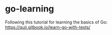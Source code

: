 # go-learning

Following this tutorial for learning the basics of Go:
https://quii.gitbook.io/learn-go-with-tests/
